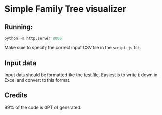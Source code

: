 # Simple Family Tree visualizer

## Running:
```python
python -m http.server 8000
```

Make sure to specify the correct input CSV file in the `script.js` file.

## Input data

Input data should be formatted like the [test file](data/family_test.csv).
Easiest is to write it down in Excel and convert to this format.

## Credits

99% of the code is GPT o1 generated.
